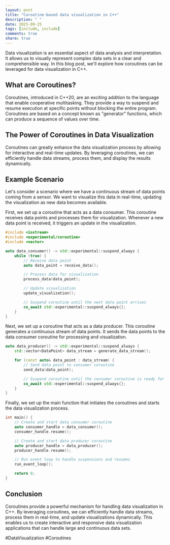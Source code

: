 ```yaml
---
layout: post
title: "Coroutine-based data visualization in C++"
description: " "
date: 2023-09-25
tags: [include, include]
comments: true
share: true
---
```


Data visualization is an essential aspect of data analysis and interpretation. It allows us to visually represent complex data sets in a clear and comprehensible way. In this blog post, we'll explore how coroutines can be leveraged for data visualization in C++.

## What are Coroutines?

Coroutines, introduced in C++20, are an exciting addition to the language that enable cooperative multitasking. They provide a way to suspend and resume execution at specific points without blocking the entire program. Coroutines are based on a concept known as "generator" functions, which can produce a sequence of values over time.

## The Power of Coroutines in Data Visualization

Coroutines can greatly enhance the data visualization process by allowing for interactive and real-time updates. By leveraging coroutines, we can efficiently handle data streams, process them, and display the results dynamically.

## Example Scenario

Let's consider a scenario where we have a continuous stream of data points coming from a sensor. We want to visualize this data in real-time, updating the visualization as new data becomes available.

First, we set up a coroutine that acts as a data consumer. This coroutine receives data points and processes them for visualization. Whenever a new data point is received, it triggers an update in the visualization.

```cpp
#include <iostream>
#include <experimental/coroutine>
#include <vector>

auto data_consumer() -> std::experimental::suspend_always {
    while (true) {
        // Receive data point
        auto data_point = receive_data();

        // Process data for visualization
        process_data(data_point);

        // Update visualization
        update_visualization();

        // Suspend coroutine until the next data point arrives
        co_await std::experimental::suspend_always{};
    }
}
```

Next, we set up a coroutine that acts as a data producer. This coroutine generates a continuous stream of data points. It sends the data points to the data consumer coroutine for processing and visualization.

```cpp
auto data_producer() -> std::experimental::suspend_always {
    std::vector<DataPoint> data_stream = generate_data_stream();

    for (const auto& data_point : data_stream) {
        // Send data point to consumer coroutine
        send_data(data_point);

        // Suspend coroutine until the consumer coroutine is ready for the next data point
        co_await std::experimental::suspend_always{};
    }
}
```

Finally, we set up the main function that initiates the coroutines and starts the data visualization process.

```cpp
int main() {
    // Create and start data consumer coroutine
    auto consumer_handle = data_consumer();
    consumer_handle.resume();

    // Create and start data producer coroutine
    auto producer_handle = data_producer();
    producer_handle.resume();

    // Run event loop to handle suspensions and resumes
    run_event_loop();

    return 0;
}
```

## Conclusion

Coroutines provide a powerful mechanism for handling data visualization in C++. By leveraging coroutines, we can efficiently handle data streams, process them in real-time, and update visualizations dynamically. This enables us to create interactive and responsive data visualization applications that can handle large and continuous data sets.

#DataVisualization #Coroutines